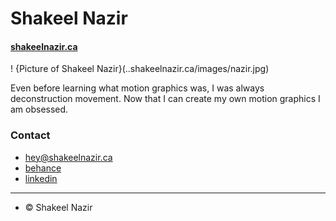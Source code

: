 # Shakeel Nazir

#### [shakeelnazir.ca](shakeelnazir.ca)

! {Picture of Shakeel Nazir}(..shakeelnazir.ca/images/nazir.jpg)

Even before learning what motion graphics was, I was always deconstruction movement. Now that I can create my own motion graphics I am obsessed.

### Contact
- [hey@shakeelnazir.ca](mailto:hey@shakeelnazir.ca)
- [behance](https://www.behance.net/shakeelnaz290c)
- [linkedin](https://www.linkedin.com/in/shakeel-nazir-255b1799)
---
- © Shakeel Nazir
